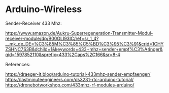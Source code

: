 # Arduino-Wireless

Sender-Receiver 433 Mhz:  

https://www.amazon.de/Aukru-Superregeneration-Transmitter-Modul-receiver-module/dp/B00OLI93IC/ref=sr_1_4?__mk_de_DE=%C3%85M%C3%85%C5%BD%C3%95%C3%91&crid=1CHYZSHNC7S3B&dchild=1&keywords=433+mhz+sender+empf%C3%A4nger&qid=1597852110&sprefix=433%2Caps%2C166&sr=8-4




References:

https://draeger-it.blog/arduino-tutorial-433mhz-sender-empfaenger/
https://lastminuteengineers.com/ds3231-rtc-arduino-tutorial/
https://dronebotworkshop.com/433mhz-rf-modules-arduino/
